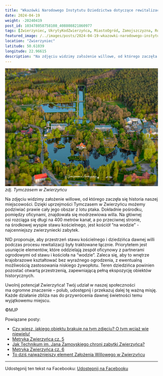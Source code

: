 ```yaml
---
title: "Wkazówki Narodowego Instytutu Dziedzictwa dotyczące rewitalizacji Zwierzyńca"
date: 2024-04-19
weight: -20240419
post_id: 103478058758108_408808821860977
tags: [Zwierzyniec, UkrytyKodZwierzyńca, MiastoOgród, Zamojszczyzna, Roztocze, Lubelskie, villarestituta, turystyka, dziedzictwo, zabytki, krajobrazy, TajemnicePrzeszłości, PodróżeWczasie, MagiczneMiejsce]
featured_image: /../images/posts/2024-04-19-wkazowki-narodowego-instytutu-dziedzictwa-dotyczace.jpg
location: "Zwierzyniec"
latitude: 50.61039
longitude: 22.96615
description: "Na zdjęciu widzimy założenie willowe, od którego zaczęła się historia naszej miejscowości. Dzięki uprzejmości Tymczasem w Zwierzyńcu możemy podziwiać ..."
---
```


![zdj. Tymczasem w Zwierzyńcu](/images/posts/2024-04-19-wkazowki-narodowego-instytutu-dziedzictwa-dotyczace.jpg)
*zdj. Tymczasem w Zwierzyńcu*

Na zdjęciu widzimy założenie willowe, od którego zaczęła się historia naszej miejscowości. Dzięki uprzejmości Tymczasem w Zwierzyńcu możemy podziwiać prawie cały jego obszar z lotu ptaka. Dokładnie pośrodku, pomiędzy oficynami, znajdowała się modrzewiowa willa. Na głównej osi rozciąga się długi na 400 metrów kanał, a po przeciwnej stronie,  na środkowej wyspie stawu kościelnego, jest kościół “na wodzie” - najcenniejszy zwierzyniecki zabytek.

NID proponuje, aby przestrzeń stawu kościelnego i dziedzińca dawnej willi podczas procesu rewitalizacji były traktowane łącznie. Priorytetem jest usunięcie elementów, które oddzielają zespół oficynowy z partnerami ogrodowymi od stawu i kościoła na “wodzie”. Zaleca się, aby to wnętrze krajobrazowe kształtować bez wyraźnego ogrodzenia, z ewentualną możliwością zastosowania niskiego żywopłotu. Teren dziedzińca powinien pozostać otwartą przestrzenią, zapewniającą pełną ekspozycję obiektów historycznych.

Uwolnij potencjał Zwierzyńca!
Twój udział w naszej społeczności ma ogromne znaczenie – polub, udostępnij i przekazuj dalej tę ważną misję. Każde działanie zbliża nas do przywrócenia dawnej świetności temu wyjątkowemu miejscu.



©MJP

Powiązane posty:
- [Czy wiesz, jakiego obiektu brakuje na tym zdjęciu? O tym wciąż wie niewielu!](/posts/Czy-wiesz-jakiego-obiektu-brakuje-na-tym-zdjeciu-O-tym)
- [Metryka Zwierzyńca cz. 5](/posts/Metryka-Zwierzynca-cz-5)
- [Jak Technikum im. Jana Zamoyskiego chroni zabytki Zwierzyńca?](/posts/Jak-Technikum-im-Jana-Zamoyskiego-chroni-zabytki-Zwierzynca)
- [Metryka Zwierzyńca cz. 6](/posts/Metryka-Zwierzynca-cz-6)
- [To dziś najważniejszy element Założenia Willowego w Zwierzyńcu](/posts/To-dzis-najwazniejszy-element-Zalozenia-Willowego)


---

Udostępnij ten tekst na Facebooku:
[Udostępnij na Facebooku](https://www.facebook.com/sharer/sharer.php?u=https://stowarzyszeniewachniewskiej.pl/posts/Od-kilku-tygodni-przyblizamy-Wam-wskazowki-Narodowego)

<script type="application/ld+json">
{
  "@context": "https://schema.org",
  "@type": "BlogPosting",
  "headline": "Wkazówki Narodowego Instytutu Dziedzictwa dotyczące rewitalizacji Zwierzyńca",
  "datePublished": "2024-04-19",
  "dateModified": "2024-04-19",
  "author": {
    "@type": "Person",
    "name": "Michał Jan Patyk"
  },
  "publisher": {
    "@type": "Organization",
    "name": "Stowarzyszenie im. Aleksandry Wachniewskiej",
    "logo": {
      "@type": "ImageObject",
      "url": "https://stowarzyszeniewachniewskiej.pl/images/logo/logo.svg"
    }
  },
  "mainEntityOfPage": {
    "@type": "WebPage",
    "@id": "https://stowarzyszeniewachniewskiej.pl/posts/wkazowki-narodowego-instytutu-dziedzictwa-dotyczace"
  },
  "image": {
    "@type": "ImageObject",
    "url": "https://stowarzyszeniewachniewskiej.pl//images/posts/2024-04-19-wkazowki-narodowego-instytutu-dziedzictwa-dotyczace.jpg"
  },
  "articleSection": "Dziedzictwo Kulturowe i Zabytki",
  "keywords": "[Zwierzyniec, UkrytyKodZwierzyńca, MiastoOgród, Zamojszczyzna, Roztocze, Lubelskie, villarestituta, turystyka, dziedzictwo, zabytki, krajobrazy, TajemnicePrzeszłości, PodróżeWczasie, MagiczneMiejsce]",
  "wordCount": 153,
  "articleBody": "Na zdjęciu widzimy założenie willowe, od którego zaczęła się historia naszej miejscowości. Dzięki uprzejmości Tymczasem w Zwierzyńcu możemy podziwiać prawie cały jego obszar z lotu ptaka. Dokładnie pośrodku, pomiędzy oficynami, znajdowała się modrzewiowa willa. Na głównej osi rozciąga się długi na 400 metrów kanał, a po przeciwnej stronie,  na środkowej wyspie stawu kościelnego, jest kościół “na wodzie” - najcenniejszy zwierzyniecki zabytek.\n\nNID proponuje, aby przestrzeń stawu kościelnego i dziedzińca dawnej willi podczas procesu rewitalizacji były traktowane łącznie. Priorytetem jest usunięcie elementów, które oddzielają zespół oficynowy z partnerami ogrodowymi od stawu i kościoła na “wodzie”. Zaleca się, aby to wnętrze krajobrazowe kształtować bez wyraźnego ogrodzenia, z ewentualną możliwością zastosowania niskiego żywopłotu. Teren dziedzińca powinien pozostać otwartą przestrzenią, zapewniającą pełną ekspozycję obiektów historycznych.\n\nUwolnij potencjał Zwierzyńca!\nTwój udział w naszej społeczności ma ogromne znaczenie – polub, udostępnij i przekazuj dalej tę ważną misję. Każde działanie zbliża nas do przywrócenia dawnej świetności temu wyjątkowemu miejscu.\n\n\n\n©MJP",
  "description": "Na zdjęciu widzimy założenie willowe, od którego zaczęła się historia naszej miejscowości. Dzięki uprzejmości Tymczasem w Zwierzyńcu możemy podziwiać ...",
  "copyrightHolder": {
    "@type": "Person",
    "name": "Michał Jan Patyk"
  }
}
</script>
<script type="application/ld+json">
{
  "@context": "https://schema.org",
  "@type": "BreadcrumbList",
  "itemListElement": [
    {
      "@type": "ListItem",
      "position": 1,
      "name": "Home",
      "item": "https://stowarzyszeniewachniewskiej.pl"
    },
    {
      "@type": "ListItem",
      "position": 2,
      "name": "posts",
      "item": "https://stowarzyszeniewachniewskiej.pl/posts"
    },
    {
      "@type": "ListItem",
      "position": 3,
      "name": "Wkazówki Narodowego Instytutu Dziedzictwa dotyczące rewitalizacji Zwierzyńca",
      "item": "https://stowarzyszeniewachniewskiej.pl/posts/wkazowki-narodowego-instytutu-dziedzictwa-dotyczace"
    }
  ]
}
</script>
